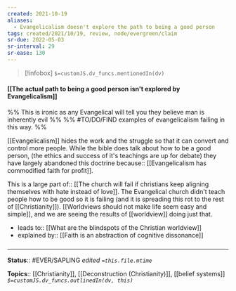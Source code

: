 ```yaml
---
created: 2021-10-19
aliases:
  - Evangelicalism doesn't explore the path to being a good person
tags: created/2021/10/19, review, node/evergreen/claim
sr-due: 2022-05-03
sr-interval: 29
sr-ease: 130
---
```

> [!infobox]
`$=customJS.dv_funcs.mentionedIn(dv)`

#### [[The actual path to being a good person isn't explored by Evangelicalism]] 

%% This is ironic as any Evangelical will tell you they believe man is inherently evil %%
%% #TO/DO/FIND examples of evangelicalism failing in this way. %%

[[Evangelicalism]] hides the work and the struggle so that it can convert and control more people.
While the bible does talk about how to be a good person,
(the ethics and success of it's teachings are up for debate)
they have largely abandoned this doctrine 
because:: [[Evangelicalism has commodified faith for profit]].

This is a large 
part of:: [[The church will fail if christians keep aligning themselves with hate instead of love]].
The Evangelical church didn't teach people how to be good so it is failing (and it is spreading this rot to the rest of [[Christianity]]).
[[Worldviews should not make life seem easy and simple]], and we are seeing the results of [[worldview]] doing just that.

- leads to:: [[What are the blindspots of the Christian worldview]]
- explained by::  [[Faith is an abstraction of cognitive dissonance]]

### <hr class="footnote"/>

**Status**:: #EVER/SAPLING 
*edited `=this.file.mtime`*

**Topics**:: [[Christianity]], [[Deconstruction (Christianity)]], [[belief systems]]
*`$=customJS.dv_funcs.outlinedIn(dv, this)`*
